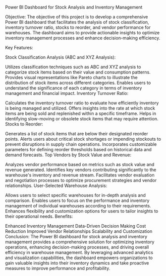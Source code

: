 Power BI Dashboard for Stock Analysis and Inventory Management 

Objective:
The objective of this project is to develop a comprehensive Power BI dashboard that facilitates the analysis of stock classification, inventory turnover ratio, stocks to reorder, and vendor performance for warehouses. The dashboard aims to provide actionable insights to optimize inventory management processes and enhance decision-making efficiency.

Key Features:

Stock Classification Analysis (ABC and XYZ Analysis):

Utilizes classification techniques such as ABC and XYZ analysis to categorize stock items based on their value and consumption patterns.
Provides visual representations like Pareto charts to illustrate the distribution of stock items across different categories.
Enables users to understand the significance of each category in terms of inventory management and financial impact.
Inventory Turnover Ratio:

Calculates the inventory turnover ratio to evaluate how efficiently inventory is being managed and utilized.
Offers insights into the rate at which stock items are being sold and replenished within a specific timeframe.
Helps in identifying slow-moving or obsolete stock items that may require attention.
Stocks to Reorder:

Generates a list of stock items that are below their designated reorder points.
Alerts users about critical stock shortages or impending stockouts to prevent disruptions in supply chain operations.
Incorporates customizable parameters for defining reorder thresholds based on historical data and demand forecasts.
Top Vendors by Stock Value and Revenue:

Analyzes vendor performance based on metrics such as stock value and revenue generated.
Identifies key vendors contributing significantly to the warehouse's inventory and revenue stream.
Facilitates vendor evaluation and negotiation processes to optimize procurement strategies and vendor relationships.
User-Selected Warehouse Analysis:

Allows users to select specific warehouses for in-depth analysis and comparison.
Enables users to focus on the performance and inventory management of individual warehouses according to their requirements.
Enhances flexibility and customization options for users to tailor insights to their operational needs.
Benefits:

Enhanced Inventory Management
Data-Driven Decision Making
Cost Reduction
Improved Vendor Relationships
Scalability and Customization
Conclusion:
The Power BI dashboard for stock analysis and inventory management provides a comprehensive solution for optimizing inventory operations, enhancing decision-making processes, and driving overall efficiency in warehouse management. By leveraging advanced analytics and visualization capabilities, the dashboard empowers organizations to gain valuable insights into their inventory dynamics and take proactive measures to improve performance and profitability.
